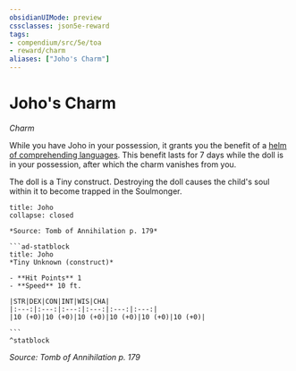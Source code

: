 ```yaml
---
obsidianUIMode: preview
cssclasses: json5e-reward
tags:
- compendium/src/5e/toa
- reward/charm
aliases: ["Joho's Charm"]
---
```

# Joho's Charm
*Charm*  

While you have Joho in your possession, it grants you the benefit of a [helm of comprehending languages](/2-Mechanics/CLI/items/helm-of-comprehending-languages.md). This benefit lasts for 7 days while the doll is in your possession, after which the charm vanishes from you.

The doll is a Tiny construct. Destroying the doll causes the child's soul within it to become trapped in the Soulmonger.

````ad-embed-object
title: Joho
collapse: closed

*Source: Tomb of Annihilation p. 179*  

```ad-statblock
title: Joho
*Tiny Unknown (construct)*

- **Hit Points** 1
- **Speed** 10 ft.

|STR|DEX|CON|INT|WIS|CHA|
|:---:|:---:|:---:|:---:|:---:|:---:|
|10 (+0)|10 (+0)|10 (+0)|10 (+0)|10 (+0)|10 (+0)|

```
^statblock
````

*Source: Tomb of Annihilation p. 179*